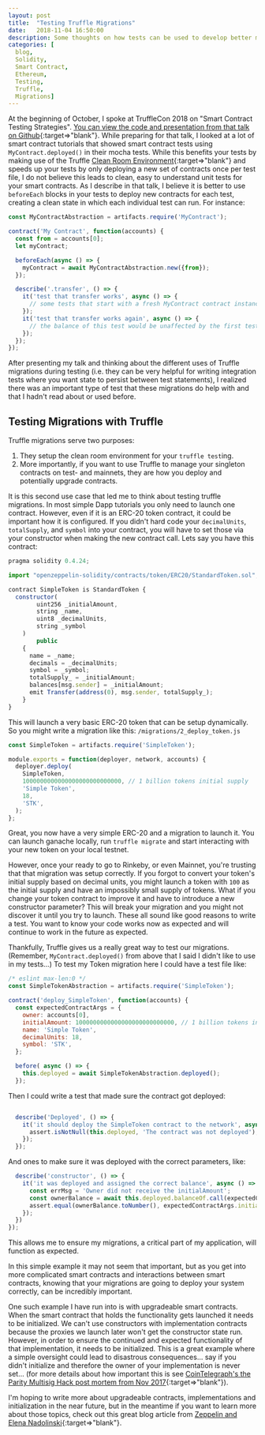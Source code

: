 ```yaml
---
layout: post
title:  "Testing Truffle Migrations"
date:   2018-11-04 16:50:00
description: Some thoughts on how tests can be used to develop better migrations in Truffle.
categories: [
  blog,
  Solidity,
  Smart Contract,
  Ethereum,
  Testing,
  Truffle,
  Migrations]
---
```


At the beginning of October, I spoke at TruffleCon 2018 on "Smart Contract Testing Strategies".  [You can view the code and presentation from that talk on Github](https://github.com/iamchrissmith/trufflecon-2018-testing-strategies){:target=>"blank"}. While preparing for that talk, I looked at a lot of smart contract tutorials that showed smart contract tests using `MyContract.deployed()` in their mocha tests.  While this benefits your tests by making use of the Truffle [Clean Room Environment](https://truffleframework.com/docs/truffle/testing/testing-your-contracts#clean-room-environment){:target=>"blank"} and speeds up your tests by only deploying a new set of contracts once per test file, I do not believe this leads to clean, easy to understand unit tests for your smart contracts.  As I describe in that talk, I believe it is better to use `beforeEach` blocks in your tests to deploy new contracts for each test, creating a clean state in which each individual test can run.  For instance:
```javascript
const MyContractAbstraction = artifacts.require('MyContract');

contract('My Contract', function(accounts) {
  const from = accounts[0];
  let myContract;

  beforeEach(async () => {
    myContract = await MyContractAbstraction.new({from});
  });

  describe('.transfer', () => {
    it('test that transfer works', async () => {
      // some tests that start with a fresh MyContract contract instance
    });
    it('test that transfer works again', async () => {
      // the balance of this test would be unaffected by the first test
    });
  });
});
```

After presenting my talk and thinking about the different uses of Truffle migrations during testing (i.e. they can be very helpful for writing integration tests where you want state to persist between test statements), I realized there was an important type of test that these migrations do help with and that I hadn't read about or used before.

## Testing Migrations with Truffle

Truffle migrations serve two purposes: 
1. They setup the clean room environment for your `truffle test`ing. 
2. More importantly, if you want to use Truffle to manage your singleton contracts on test- and mainnets, they are how you deploy and potentially upgrade contracts.

It is this second use case that led me to think about testing truffle migrations.  In most simple Dapp tutorials you only need to launch one contract.  However, even if it is an ERC-20 token contract, it could be important how it is configured.  If you didn't hard code your `decimalUnits`, `totalSupply`, and `symbol` into your contract, you will have to set those via your constructor when making the new contract call.  Lets say you have this contract:

```javascript
pragma solidity 0.4.24;

import "openzeppelin-solidity/contracts/token/ERC20/StandardToken.sol";

contract SimpleToken is StandardToken {
  constructor(
        uint256 _initialAmount,
        string _name,
        uint8 _decimalUnits,
        string _symbol
    )
        public
    {
      name = _name;
      decimals = _decimalUnits;
      symbol = _symbol;
      totalSupply_ = _initialAmount;
      balances[msg.sender] = _initialAmount;
      emit Transfer(address(0), msg.sender, totalSupply_);
    }
}
```

This will launch a very basic ERC-20 token that can be setup dynamically. So you might write a migration like this: `/migrations/2_deploy_token.js`

```javascript
const SimpleToken = artifacts.require('SimpleToken');

module.exports = function(deployer, network, accounts) {
  deployer.deploy(
    SimpleToken,
    1000000000000000000000000000, // 1 billion tokens initial supply
    'Simple Token',
    18,
    'STK',
  );
};
```

Great, you now have a very simple ERC-20 and a migration to launch it.  You can launch ganache locally, run `truffle migrate` and start interacting with your new token on your local testnet.

However, once your ready to go to Rinkeby, or even Mainnet, you're trusting that that migration was setup correctly.  If you forgot to convert your token's initial supply based on decimal units, you might launch a token with `100` as the initial supply and have an impossibly small supply of tokens.  What if you change your token contract to improve it and have to introduce a new constructor parameter?  This will break your migration and you might not discover it until you try to launch.  These all sound like good reasons to write a test.  You want to know your code works now as expected and will continue to work in the future as expected.

Thankfully, Truffle gives us a really great way to test our migrations.  (Remember, `MyContract.deployed()` from above that I said I didn't like to use in my tests...) To test my Token migration here I could have a test file like:

```javascript
/* eslint max-len:0 */
const SimpleTokenAbstraction = artifacts.require('SimpleToken');

contract('deploy_SimpleToken', function(accounts) {
  const expectedContractArgs = {
    owner: accounts[0],
    initialAmount: 1000000000000000000000000000, // 1 billion tokens initial supply
    name: 'Simple Token',
    decimalUnits: 18,
    symbol: 'STK',
  };

  before( async () => {
    this.deployed = await SimpleTokenAbstraction.deployed();
  });
```
Then I could write a test that made sure the contract got deployed:

```javascript

  describe('Deployed', () => {
    it('it should deploy the SimpleToken contract to the network', async () => {
      assert.isNotNull(this.deployed, 'The contract was not deployed');
    });
  });
```
And ones to make sure it was deployed with the correct parameters, like:
```javascript
  describe('constructor', () => {
    it('it was deployed and assigned the correct balance', async () => {
      const errMsg = 'Owner did not receive the initialAmount';
      const ownerBalance = await this.deployed.balanceOf.call(expectedContractArgs.owner);
      assert.equal(ownerBalance.toNumber(), expectedContractArgs.initialAmount, errMsg);
    });
  })
});
```

This allows me to ensure my migrations, a critical part of my application, will function as expected.

In this simple example it may not seem that important, but as you get into more complicated smart contracts and interactions between smart contracts, knowing that your migrations are going to deploy your system correctly, can be incredibly important.

One such example I have run into is with upgradeable smart contracts. When the smart contract that holds the functionality gets launched it needs to be initialized.  We can't use constructors with implementation contracts because the proxies we launch later won't get the constructor state run.  However, in order to ensure the continued and expected functionality of that implementation, it needs to be initialized.  This is a great example where a simple oversight could lead to disastrous consequences... say if you didn't initialize and therefore the owner of your implementation is never set... (for more details about how important this is see [CoinTelegraph's the Parity Multisig Hack post mortem from Nov 2017](https://cointelegraph.com/news/parity-multisig-wallet-hacked-or-how-come){:target=>"blank"}).

I'm hoping to write more about upgradeable contracts, implementations and initialization in the near future, but in the meantime if you want to learn more about those topics, check out this great blog article from [Zeppelin and Elena Nadolinski](https://blog.zeppelinos.org/proxy-patterns/){:target=>"blank"}.
